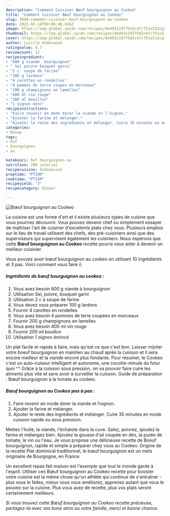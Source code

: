 ```yaml
---
description: "Comment Cuisiner Bœuf bourguignon au Cookeo"
title: "Comment Cuisiner Bœuf bourguignon au Cookeo"
slug: 1049-comment-cuisiner-bouf-bourguignon-au-cookeo
date: 2021-02-14T09:09:40.416Z
image: https://img-global.cpcdn.com/recipes/de493119775d2c47/751x532cq70/boeuf-bourguignon-au-cookeo-photo-principale-de-la-recette.jpg
thumbnail: https://img-global.cpcdn.com/recipes/de493119775d2c47/751x532cq70/boeuf-bourguignon-au-cookeo-photo-principale-de-la-recette.jpg
cover: https://img-global.cpcdn.com/recipes/de493119775d2c47/751x532cq70/boeuf-bourguignon-au-cookeo-photo-principale-de-la-recette.jpg
author: Lucille Underwood
ratingvalue: 4.7
reviewcount: 12
recipeingredient:
- "800 g viande  bourguignon"
- " Sel poivre bouquet garni"
- "2 c  soupe de farine"
- "100 g lardons"
- "4 carottes en rondelles"
- "4 pommes de terre coupes en morceaux"
- "200 g champignons en lamelles"
- "400 ml vin rouge"
- "200 ml bouillon"
- "1 oignon minc"
recipeinstructions:
- "Faire revenir en mode dorer la viande et l’oignon."
- "Ajouter la farine et mélanger."
- "Ajouter le reste des ingrédients et mélanger. Cuire 35 minutes en mode cuisson rapide ou sous pression."
categories:
- Resep
tags:
- buf
- bourguignon
- au

katakunci: buf bourguignon au 
nutrition: 209 calories
recipecuisine: Indonesian
preptime: "PT29M"
cooktime: "PT33M"
recipeyield: "3"
recipecategory: Dinner

---
```



![Bœuf bourguignon au Cookeo](https://img-global.cpcdn.com/recipes/de493119775d2c47/751x532cq70/boeuf-bourguignon-au-cookeo-photo-principale-de-la-recette.jpg)

La cuisine est une forme d'art et il existe plusieurs types de cuisine que vous pourriez découvrir. Vous pouvez devenir chef ou simplement essayer de maîtriser l'art de cuisiner d'excellents plats chez vous. Plusieurs emplois sur le lieu de travail utilisent des chefs, des pré-cuisiniers ainsi que des superviseurs qui supervisent également les cuisiniers. Nous espérons que cette <strong> Bœuf bourguignon au Cookeo </strong> recette pourra vous aider à devenir un meilleur cuisinier.

<!--inarticleads1-->

Vous pouvez avoir bœuf bourguignon au cookeo en utilisant 10 Ingrédients et 3 pas. Voici comment vous faire il.

##### Ingrédients de bœuf bourguignon au cookeo :

1. Vous avez besoin 800 g viande à bourguignon
1. Utilisation  Sel, poivre, bouquet garni
1. Utilisation 2 c à soupe de farine
1. Vous devez vous préparer 100 g lardons
1. Fournir 4 carottes en rondelles
1. Vous avez besoin 4 pommes de terre coupées en morceaux
1. Fournir 200 g champignons en lamelles
1. Vous avez besoin 400 ml vin rouge
1. Fournir 200 ml bouillon
1. Utilisation 1 oignon émincé


Un plat facile et rapide à faire, mais qu&#39;est ce que c&#39;est bon. Laisser mijoter votre boeuf bourguignon en maintien au chaud après la cuisson et il sera encore meilleur et la viande encore plus fondante. Pour résumer, le Cookeo c&#39;est un auto-cuiseur intelligent et autonome, une cocotte-minute du futur quoi ^^ Grâce à la cuisson sous pression, on va pouvoir faire cuire les aliments plus vite et sans avoir à surveiller la cuisson. Guide de préparation : Bœuf bourguignon à la tomate au cookeo. 

<!--inarticleads2-->

##### Bœuf bourguignon au Cookeo pas à pas :

1. Faire revenir en mode dorer la viande et l’oignon.
1. Ajouter la farine et mélanger.
1. Ajouter le reste des ingrédients et mélanger. Cuire 35 minutes en mode cuisson rapide ou sous pression.


Mettez l&#39;huile, la viande, l&#39;échalote dans la cuve. Salez, poivrez, ajoutez la farine et mélangez bien. Ajoutez la gousse d&#39;ail coupée en dés, la purée de tomate, le vin ou l&#39;eau. Je vous propose une délicieuse recette de Boeuf bourguignon, rapide et simple à préparer chez vous au Cookeo. Origine de la recette Plat dominical traditionnel, le bœuf bourguignon est un mets originaire de Bourgogne, en France. 

<!--inarticleads1-->

<p>
Un excellent repas fait maison est l'exemple que tout le monde garde à l'esprit. Utiliser ces Bœuf bourguignon au Cookeo recette pour booster votre cuisine est la même chose qu'un athlète qui continue de s'entraîner - plus vous le faites, mieux vous vous améliorez, apprenez autant que vous le pouvez sur la cuisine. Plus vous avez de recette, plus vos plats seront certainement meilleurs.
</p>

<p>
<i>Si vous trouvez cette Bœuf bourguignon au Cookeo recette précieuse, partagez-la avec vos bons amis ou votre famille, merci et bonne chance.</i>
</p>
